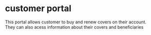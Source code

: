 # customer portal
This portal allows customer to buy and renew covers on their account.<br>
 They can also acess information about their covers and beneficiaries

